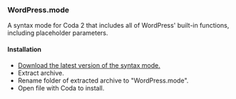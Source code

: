 ### WordPress.mode

A syntax mode for Coda 2 that includes all of WordPress' built-in functions, including placeholder parameters.

#### Installation
* [Download the latest version of the syntax mode.](https://github.com/travislopes/WordPress.mode/archive/master.zip)
* Extract archive.
* Rename folder of extracted archive to "WordPress.mode".
* Open file with Coda to install. 